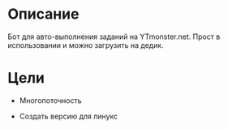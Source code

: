 Описание
=====================

Бот для авто-выполнения заданий на YTmonster.net. Прост в использовании и можно загрузить на дедик.

Цели
=====================

- Многопоточность

- Создать версию для линукс 

